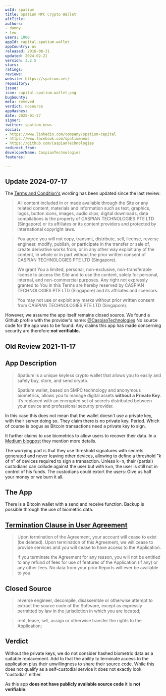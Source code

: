 ```yaml
---
wsId: spatium
title: Spatium MPC Crypto Wallet
altTitle: 
authors:
- danny
- leo
users: 1000
appId: capital.spatium.wallet
appCountry: us
released: 2018-08-31
updated: 2024-02-22
version: 3.2.5
stars: 
ratings: 
reviews: 
website: https://spatium.net/
repository: 
issue: 
icon: capital.spatium.wallet.png
bugbounty: 
meta: removed
verdict: nosource
appHashes: 
date: 2025-01-27
signer: 
twitter: spatium_news
social:
- https://www.linkedin.com/company/spatium-capital
- https://www.facebook.com/spatiumnews
- https://github.com/CaspianTechnologies
redirect_from: 
developerName: CaspianTechnologies
features: 

---
```


## Update 2024-07-17

The [Terms and Condition's](https://spatium.net/terms-and-conditions) wording has been updated since the last review:

> All content included in or made available through the Site or any related content, materials and information such as text, graphics, logos, button icons, images, audio clips, digital downloads, data compilations is the property of CASPIAN TECHNOLOGIES PTE LTD (Singapore) or its affiliates or its content providers and protected by international copyright laws.  

> You agree you will not copy, transmit, distribute, sell, license, reverse engineer, modify, publish, or participate in the transfer or sale of, create derivative works from, or in any other way exploit any of the content, in whole or in part without the prior written consent of CASPIAN TECHNOLOGIES PTE LTD (Singapore).
>
> We grant You a limited, personal, non-exclusive, non-transferable license to access the Site and to use the content, solely for personal, internal, and non-commercial purposes. Any right not expressly granted to You in this Terms are hereby reserved by CASPIAN TECHNOLOGIES PTE LTD (Singapore) and its affiliates and licensors.
>
> You may not use or exploit any marks without prior written consent from CASPIAN TECHNOLOGIES PTE LTD (Singapore).

However, we assume the app itself remains closed source. We found a Github profile with the provider's name: [@CaspianTechnologies](https://github.com/CaspianTechnologies) 
No source code for the app was to be found. Any claims this app has made concerning security are therefore **not verifiable.**

## Old Review 2021-11-17

## App Description

> Spatium is a unique keyless crypto wallet that allows you to easily and safely buy, store, and send crypto.
> 
> Spatium wallet, based on SMPC technology and anonymous biometrics, allows you to manage digital assets **without a Private Key**. It’s replaced with an encrypted set of secrets distributed between your device and professional security provider.

In this case this does not mean that the wallet doesn't use a private key, with their server doing so. They claim there is no private key. Period. Which of course is bogus as Bitcoin transactions need a private key to sign.

It further claims to use biometrics to allow users to recover their data. In a [Medium blogpost](https://medium.com/spatium-blog/spatium-protocol-smpc-on-your-guard-d78a243f519) they mention more details. 

The worrying part is that they use threshold signatures with secrets generated and never leaving other devices, allowing to define a threshold "k of n" of devices required to sign a transaction. Unless k=n, their (partial) custodians can collude against the user but with k=n, the user is still not in control of his funds. The custodians could extort the users: Give us half your money or we burn it all.


## The App

There is a Bitcoin wallet with a send and receive function. Backup is possible through the use of biometric data.

## [Termination Clause in User Agreement](https://spatium.net/user-agreement.html)

> Upon termination of the Agreement, your account will cease to exist (be deleted). Upon termination of this Agreement, we will cease to provide services and you will cease to have access to the Application.
>
> If you terminate the Agreement for any reason, you will not be entitled to any refund of fees for use of features of the Application (if any) or any other fees. No data from your prior Reports will ever be available to you.

## Closed Source

> reverse engineer, decompile, disassemble or otherwise attempt to extract the source code of the Software, except as expressly permitted by law in the jurisdiction in which you are located;

> rent, lease, sell, assign or otherwise transfer the rights to the Application;

## Verdict

Without the private keys, we do not consider hashed biometric data as a suitable replacement. Add to that the ability to terminate access to the application plus their unwillingness to share their source code. While this does not qualify as a self-custodial service it does not exactly look "custodial" either. 

As this app **does not have publicly available source code** it is **not verifiable.**


